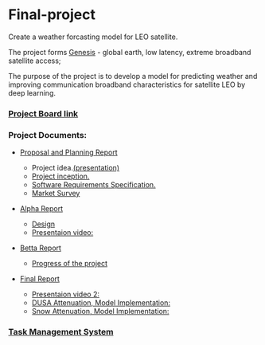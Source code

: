 # Final-project
Create a weather forcasting model for LEO satellite.

The project forms [Genesis](https://innovationisrael.org.il/content/%D7%9E%D7%A4%D7%92%D7%A9-%D7%94%D7%AA%D7%A0%D7%A2%D7%94-%D7%9C%D7%9E%D7%90%D7%92%D7%93-genesis) - global earth, low latency, extreme broadband satellite access; 


The purpose of the project is to develop a model for predicting weather and improving communication broadband characteristics for satellite LEO by deep learning. 


### [Project Board link](https://github.com/MichaLasry/Final-project/projects/1)

### Project Documents:
- [Proposal and Planning Report](https://github.com/MichaLasry/Final-project/blob/master/Proposal%20and%20Planing%20Report.pdf)
   - Project idea.[(presentation)](https://github.com/MichaLasry/Final-project/blob/master/Genisis%20Presentation%20011082018.pptx)
   - [Project inception.](https://github.com/MichaLasry/Final-project/wiki/Inception)
   - [Software Requirements Specification.](https://github.com/MichaLasry/Final-project/wiki/SRS)
   - [Market Survey](https://github.com/MichaLasry/Final-project/wiki/Market-Survey)
   
- [Alpha Report](https://github.com/MichaLasry/Final-project/blob/master/alpha_report_.pdf)
   - [Design](https://github.com/MichaLasry/Final-project/wiki/Detailed-design) 
   - [Presentaion video:](https://github.com/MichaLasry/Final-project/blob/master/%D7%A1%D7%A8%D7%98%D7%95%D7%9F%20%D7%94%D7%93%D7%9E%D7%99%D7%94.pptx%20version%202.pptx)

- [Betta Report](https://github.com/MichaLasry/Final-project/blob/master/BetaReport_314994336_315560078.pdf)
   - [Progress of the project](https://github.com/MichaLasry/Final-project/wiki/Progress-of-the-project) 
   
- [Final Report](https://github.com/MichaLasry/Final-project/blob/master/FinalReport_314994336_315560078.pdf)
   - [Presentaion video 2:](  https://embed.vidyard.com/share/yCcrv2GQQrYG1SAzNZErcC?vyetoken=0cb85281-b4b6-4eef-b8a1-24ddaed7318c)
   - [DUSA Attenuation, Model Implementation:](https://github.com/MichaLasry/Final-project/blob/master/dusa.m)
   - [Snow Attenuation, Model Implementation:](https://github.com/MichaLasry/Final-project/blob/master/snowa.m)
   
   
### [Task Management System](https://github.com/MichaLasry/Final-project/issues)

